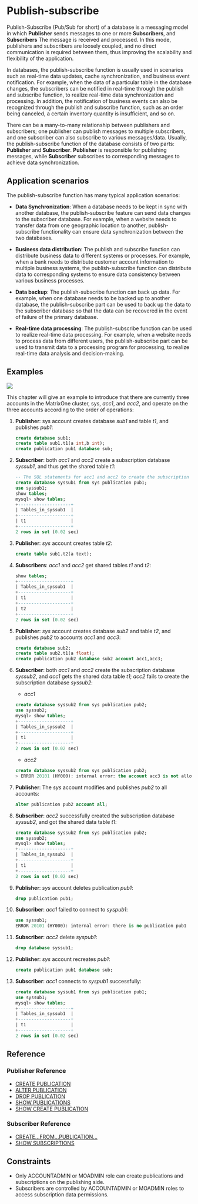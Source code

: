 # Publish-subscribe

Publish-Subscribe (Pub/Sub for short) of a database is a messaging model in which **Publisher** sends messages to one or more **Subscribers**, and **Subscribers** The message is received and processed. In this mode, publishers and subscribers are loosely coupled, and no direct communication is required between them, thus improving the scalability and flexibility of the application.

In databases, the publish-subscribe function is usually used in scenarios such as real-time data updates, cache synchronization, and business event notification. For example, when the data of a particular table in the database changes, the subscribers can be notified in real-time through the publish and subscribe function, to realize real-time data synchronization and processing. In addition, the notification of business events can also be recognized through the publish and subscribe function, such as an order being canceled, a certain inventory quantity is insufficient, and so on.

There can be a many-to-many relationship between publishers and subscribers; one publisher can publish messages to multiple subscribers, and one subscriber can also subscribe to various messages/data. Usually, the publish-subscribe function of the database consists of two parts: **Publisher** and **Subscriber**. **Publisher** is responsible for publishing messages, while **Subscriber** subscribes to corresponding messages to achieve data synchronization.

## Application scenarios

The publish-subscribe function has many typical application scenarios:

- **Data Synchronization**: When a database needs to be kept in sync with another database, the publish-subscribe feature can send data changes to the subscriber database. For example, when a website needs to transfer data from one geographic location to another, publish-subscribe functionality can ensure data synchronization between the two databases.

- **Business data distribution**: The publish and subscribe function can distribute business data to different systems or processes. For example, when a bank needs to distribute customer account information to multiple business systems, the publish-subscribe function can distribute data to corresponding systems to ensure data consistency between various business processes.

- **Data backup**: The publish-subscribe function can back up data. For example, when one database needs to be backed up to another database, the publish-subscribe part can be used to back up the data to the subscriber database so that the data can be recovered in the event of failure of the primary database.

- **Real-time data processing**: The publish-subscribe function can be used to realize real-time data processing. For example, when a website needs to process data from different users, the publish-subscribe part can be used to transmit data to a processing program for processing, to realize real-time data analysis and decision-making.

## Examples

![](https://github.com/matrixorigin/artwork/blob/main/docs/develop/pub-sub/example-en.png?raw=true)

This chapter will give an example to introduce that there are currently three accounts in the MatrixOne cluster, sys, *acc1*, and *acc2*, and operate on the three accounts according to the order of operations:

1. **Publisher**: sys account creates database *sub1* and table *t1*, and publishes *pub1*:

    ```sql
    create database sub1;
    create table sub1.t1(a int,b int);
    create publication pub1 database sub;
    ```

2. **Subscriber**: both *acc1* and *acc2* create a subscription database *syssub1*, and thus get the shared table *t1*:

    ```sql
    -- The SQL statements for acc1 and acc2 to create the subscription library are the same, so there will not repeat them
    create database syssub1 from sys publication pub1;
    use syssub1;
    show tables;
    mysql> show tables;
    +--------------------+
    | Tables_in_syssub1  |
    +--------------------+
    | t1                 |
    +--------------------+
    2 rows in set (0.02 sec)
    ```

3. **Publisher**: *sys* account creates table *t2*:

    ```sql
    create table sub1.t2(a text);
    ```

4. **Subscribers**: *acc1* and *acc2* get shared tables *t1* and *t2*:

    ```sql
    show tables;
    +--------------------+
    | Tables_in_syssub1  |
    +--------------------+
    | t1                 |
    +--------------------+
    | t2                 |
    +--------------------+
    2 rows in set (0.02 sec)
    ```

5. **Publisher**: *sys* account creates database *sub2* and table *t2*, and publishes *pub2* to accounts *acc1* and *acc3*:

    ```sql
    create database sub2;
    create table sub2.t1(a float);
    create publication pub2 database sub2 account acc1,acc3;
    ```

6. **Subscriber**: both *acc1* and *acc2* create the subscription database *syssub2*, and *acc1* gets the shared data table *t1*; *acc2* fails to create the subscription database *syssub2*:

    - *acc1*

    ```sql
    create database syssub2 from sys publication pub2;
    use syssub2;
    mysql> show tables;
    +--------------------+
    | Tables_in_syssub2  |
    +--------------------+
    | t1                 |
    +--------------------+
    2 rows in set (0.02 sec)
    ```

    - *acc2*

    ```sql
    create database syssub2 from sys publication pub2;
    > ERROR 20101 (HY000): internal error: the account acc3 is not allowed to subscribe the publication pub2
    ```

7. **Publisher**: The *sys* account modifies and publishes *pub2* to all accounts:

    ```sql
    alter publication pub2 account all;
    ```

8. **Subscriber**: *acc2* successfully created the subscription database *syssub2*, and got the shared data table *t1*:

    ```sql
    create database syssub2 from sys publication pub2;
    use syssub2;
    mysql> show tables;
    +--------------------+
    | Tables_in_syssub2  |
    +--------------------+
    | t1                 |
    +--------------------+
    2 rows in set (0.02 sec)
    ```

9. **Publisher**: *sys* account deletes publication *pub1*:

    ```sql
    drop publication pub1;
    ```

10. **Subscriber**: *acc1* failed to connect to *syspub1*:

     ```sql
     use syssub1;
     ERROR 20101 (HY000): internal error: there is no publication pub1
     ```

11. **Subscriber**: *acc2* delete *syspub1*:

     ```sql
     drop database syssub1;
     ```

12. **Publisher**: *sys* account recreates *pub1*:

     ```sql
     create publication pub1 database sub;
     ```

13. **Subscriber**: *acc1* connects to *syspub1* successfully:

     ```sql
     create database syssub1 from sys publication pub1;
     use syssub1;
     mysql> show tables;
     +--------------------+
     | Tables_in_syssub1  |
     +--------------------+
     | t1                 |
     +--------------------+
     2 rows in set (0.02 sec)
     ```

## Reference

### Publisher Reference

- [CREATE PUBLICATION](../../Reference/SQL-Reference/Data-Definition-Language/create-publication.md)
- [ALTER PUBLICATION](../../Reference/SQL-Reference/Data-Definition-Language/alter-publication.md)
- [DROP PUBLICATION](../../Reference/SQL-Reference/Data-Definition-Language/drop-publication.md)
- [SHOW PUBLICATIONS](../../Reference/SQL-Reference/Other/SHOW-Statements/show-publications.md)
- [SHOW CREATE PUBLICATION](../../Reference/SQL-Reference/Other/SHOW-Statements/show-create-publication.md)

### Subscriber Reference

- [CREATE...FROM...PUBLICATION...](../../Reference/SQL-Reference/Data-Definition-Language/create-subscription.md)
- [SHOW SUBSCRIPTIONS](../../Reference/SQL-Reference/Other/SHOW-Statements/show-subscriptions.md)

## Constraints

- Only ACCOUNTADMIN or MOADMIN role can create publications and subscriptions on the publishing side.
- Subscribers are controlled by ACCOUNTADMIN or MOADMIN roles to access subscription data permissions.
